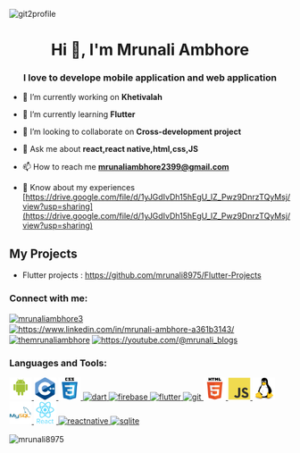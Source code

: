            
            
            
![git2profile](https://user-images.githubusercontent.com/59734313/157189039-c09b3e38-9f42-42c0-ab54-14f1574190a7.gif)




<h1 align="center">Hi 👋, I'm Mrunali Ambhore</h1>
<h3 align="center">I love to develope mobile application and web application</h3>

- 🔭 I’m currently working on **Khetivalah**

- 🌱 I’m currently learning **Flutter**

- 👯 I’m looking to collaborate on **Cross-development project**

- 💬 Ask me about **react,react native,html,css,JS**

- 📫 How to reach me **mrunaliambhore2399@gmail.com**

- 📄 Know about my experiences [https://drive.google.com/file/d/1yJGdIvDh15hEgU_lZ_Pwz9DnrzTQyMsj/view?usp=sharing](https://drive.google.com/file/d/1yJGdIvDh15hEgU_lZ_Pwz9DnrzTQyMsj/view?usp=sharing)
 ## My Projects 
  - Flutter projects : https://github.com/mrunali8975/Flutter-Projects
<h3 align="left">Connect with me:</h3>
<p align="left">
<a href="https://twitter.com/mrunaliambhore3" target="blank"><img align="center" src="https://raw.githubusercontent.com/rahuldkjain/github-profile-readme-generator/master/src/images/icons/Social/twitter.svg" alt="mrunaliambhore3" height="30" width="40" /></a>
<a href="https://linkedin.com/in/https://www.linkedin.com/in/mrunali-ambhore-a361b3143/" target="blank"><img align="center" src="https://raw.githubusercontent.com/rahuldkjain/github-profile-readme-generator/master/src/images/icons/Social/linked-in-alt.svg" alt="https://www.linkedin.com/in/mrunali-ambhore-a361b3143/" height="30" width="40" /></a>
<a href="https://instagram.com/themrunaliambhore" target="blank"><img align="center" src="https://raw.githubusercontent.com/rahuldkjain/github-profile-readme-generator/master/src/images/icons/Social/instagram.svg" alt="themrunaliambhore" height="30" width="40" /></a>
<a href="https://www.youtube.com/c/https://youtube.com/@mrunali_blogs" target="blank"><img align="center" src="https://raw.githubusercontent.com/rahuldkjain/github-profile-readme-generator/master/src/images/icons/Social/youtube.svg" alt="https://youtube.com/@mrunali_blogs" height="30" width="40" /></a>
</p>

<h3 align="left">Languages and Tools:</h3>
<p align="left"> <a href="https://developer.android.com" target="_blank" rel="noreferrer"> <img src="https://raw.githubusercontent.com/devicons/devicon/master/icons/android/android-original-wordmark.svg" alt="android" width="40" height="40"/> </a> <a href="https://www.w3schools.com/cpp/" target="_blank" rel="noreferrer"> <img src="https://raw.githubusercontent.com/devicons/devicon/master/icons/cplusplus/cplusplus-original.svg" alt="cplusplus" width="40" height="40"/> </a> <a href="https://www.w3schools.com/css/" target="_blank" rel="noreferrer"> <img src="https://raw.githubusercontent.com/devicons/devicon/master/icons/css3/css3-original-wordmark.svg" alt="css3" width="40" height="40"/> </a> <a href="https://dart.dev" target="_blank" rel="noreferrer"> <img src="https://www.vectorlogo.zone/logos/dartlang/dartlang-icon.svg" alt="dart" width="40" height="40"/> </a> <a href="https://firebase.google.com/" target="_blank" rel="noreferrer"> <img src="https://www.vectorlogo.zone/logos/firebase/firebase-icon.svg" alt="firebase" width="40" height="40"/> </a> <a href="https://flutter.dev" target="_blank" rel="noreferrer"> <img src="https://www.vectorlogo.zone/logos/flutterio/flutterio-icon.svg" alt="flutter" width="40" height="40"/> </a> <a href="https://git-scm.com/" target="_blank" rel="noreferrer"> <img src="https://www.vectorlogo.zone/logos/git-scm/git-scm-icon.svg" alt="git" width="40" height="40"/> </a> <a href="https://www.w3.org/html/" target="_blank" rel="noreferrer"> <img src="https://raw.githubusercontent.com/devicons/devicon/master/icons/html5/html5-original-wordmark.svg" alt="html5" width="40" height="40"/> </a> <a href="https://developer.mozilla.org/en-US/docs/Web/JavaScript" target="_blank" rel="noreferrer"> <img src="https://raw.githubusercontent.com/devicons/devicon/master/icons/javascript/javascript-original.svg" alt="javascript" width="40" height="40"/> </a> <a href="https://www.linux.org/" target="_blank" rel="noreferrer"> <img src="https://raw.githubusercontent.com/devicons/devicon/master/icons/linux/linux-original.svg" alt="linux" width="40" height="40"/> </a> <a href="https://www.mysql.com/" target="_blank" rel="noreferrer"> <img src="https://raw.githubusercontent.com/devicons/devicon/master/icons/mysql/mysql-original-wordmark.svg" alt="mysql" width="40" height="40"/> </a> <a href="https://reactjs.org/" target="_blank" rel="noreferrer"> <img src="https://raw.githubusercontent.com/devicons/devicon/master/icons/react/react-original-wordmark.svg" alt="react" width="40" height="40"/> </a> <a href="https://reactnative.dev/" target="_blank" rel="noreferrer"> <img src="https://reactnative.dev/img/header_logo.svg" alt="reactnative" width="40" height="40"/> </a> <a href="https://www.sqlite.org/" target="_blank" rel="noreferrer"> <img src="https://www.vectorlogo.zone/logos/sqlite/sqlite-icon.svg" alt="sqlite" width="40" height="40"/> </a> </p>

<p><img align="center" src="https://github-readme-stats.vercel.app/api/top-langs?username=mrunali8975&show_icons=true&locale=en&layout=compact" alt="mrunali8975" /></p>


